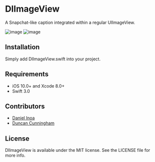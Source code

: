 DIImageView
===========

A Snapchat-like caption integrated within a regular UIImageView.

![image](https://github.com/danielinoa/DIImageView/blob/master/Screenshots/ss1.png)
![image](https://github.com/danielinoa/DIImageView/blob/master/Screenshots/ss2.png)

Installation
------------

Simply add DIImageView.swift into your project.

## Requirements

* iOS 10.0+ and Xcode 8.0+
* Swift 3.0

## Contributors

* [Daniel Inoa](https://www.danielinoa.com)
* [Duncan Cunningham](https://github.com/sirnacnud) 

## License

DIImageView is available under the MIT license. See the LICENSE file for more info.
